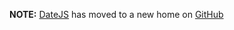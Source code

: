 **NOTE:** [DateJS](http://datejs.com/) has moved to a new home on [GitHub](http://github.com/datejs/)